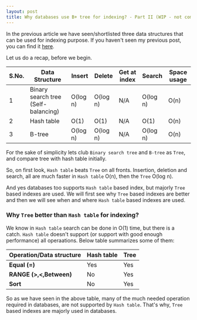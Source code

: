 ```yaml
---
layout: post
title: Why databases use B+ tree for indexing? - Part II (WIP - not complete yet)
---
```


In the previous article we have seen/shortlisted three data structures that can be used for indexing purpose. If you haven't seen my previous post, you can find it [here](https://rajatgl17.github.io/blog/2020/04/19/why-b-tree-index-part-1.html).

Let us do a recap, before we begin.

| S.No. | Data Structure | Insert | Delete | Get at index | Search | Space usage |
| ------------ | ------------ | ------------ | ------------ | ------------ | ------------ | ------------ |
| 1 | Binary search tree (Self-balancing)| O(log n) | O(log n) | N/A | O(log n) | O(n) |
| 2 | Hash table | O(1) | O(1) | N/A | O(1) | O(n) |
| 3 | B-tree | O(log n) | O(log n) | N/A | O(log n) | O(n) |

For the sake of simplicity lets club `Binary search tree` and `B-tree` as `Tree`, and compare tree with hash table initially.

So, on first look, `Hash table` beats `Tree` on all fronts. Insertion, deletion and search, all are much faster in `Hash table` O(n), then the `Tree` O(log n).

And yes databases too supports `Hash table` based index, but majorly `Tree` based indexes are used. We will first see why `Tree` based indexes are better and then we will see when and where `Hash table` based indexes are used.

### Why `Tree` better than `Hash table` for indexing?
We know in `Hash table` search can be done in O(1) time, but there is a catch.  `Hash table` doesn't support (or support with good enough performance) all operaations. Below table summarizes some of them:


| Operation/Data structure | Hash table | Tree | 
| ----- | ------ | ----- |
| **Equal (=)** | Yes | Yes |
| **RANGE (>,<,Between)** | No | Yes |
| **Sort** | No | Yes |


So as we have seen in the above table, many of the much needed operation required in databases, are not supported by `Hash table`. That's why, `Tree` based indexes are majorly used in databases.

